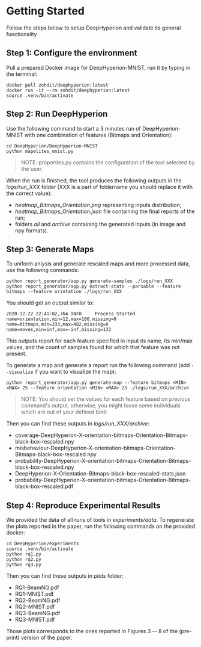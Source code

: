 # Getting Started #

Follow the steps below to setup DeepHyperion and validate its general functionality


## Step 1: Configure the environment  ##
Pull a prepared Docker image for DeepHyperion-MNIST, run it by typing in the terminal:

``` 
docker pull zohdit/deephyperion:latest
docker run -it --rm zohdit/deephyperion:latest
source .venv/bin/activate
```


## Step 2: Run DeepHyperion ##
Use the following command to start a 3 minutes run of DeepHyperion-MNIST with one combination of features (Bitmaps and Orientation):

```
cd DeepHyperion/DeepHyperion-MNIST
python mapelites_mnist.py
```
> NOTE: properties.py contains the configuration of the tool selected by the user. 

When the run is finished, the tool produces the following outputs in the _logs/run_XXX_ folder (XXX is a part of foldername you should replace it with the correct value):

* _heatmap_Bitmaps_Orientation.png_ representing inputs distribution;
* _heatmap_Bitmaps_Orientation.json_ file containing the final reports of the run;
* folders _all_ and _archive_ containing the generated inputs (in image and npy formats).



## Step 3: Generate Maps  ##
To uniform anlysis and generate rescaled maps and more processed data, use the following commands:

```
python report_generator/app.py generate-samples ./logs/run_XXX
python report_generator/app.py extract-stats --parsable --feature bitmaps --feature orintation ./logs/run_XXX
```
You should get an output similar to:
  
```
2020-12-22 22:41:02,764 INFO     Process Started
name=orientation,min=12,max=100,missing=0
name=bitmaps,min=333,max=482,missing=0
name=moves,min=inf,max=-inf,missing=132
```
This outputs report for each feature specified in input its name, its min/max values, and the count of samples found for which that feature was not present.

To generate a map and generate a report run the following command (add `--visualize` if you want to visualize the map):

```
python report_generator/app.py generate-map --feature bitmaps <MIN> <MAX> 25 --feature orientation <MIN> <MAX> 25 ./logs/run_XXX/archive
```
> NOTE: You should set the <MIN> <MAX> values for each feature based on previous command's output, otherwise, you might loose some individuals which are out of your defined bind.  

Then you can find these outputs in _logs/run_XXX/archive_:

* coverage-DeepHyperion-X-orientation-bitmaps-Orientation-Bitmaps-black-box-rescaled.npy
* misbehaviour-DeepHyperion-X-orientation-bitmaps-Orientation-Bitmaps-black-box-rescaled.npy
* probability-DeepHyperion-X-orientation-bitmaps-Orientation-Bitmaps-black-box-rescaled.npy
* DeepHyperion-X-Orientation-Bitmaps-black-box-rescaled-stats.json
* probability-DeepHyperion-X-orientation-bitmaps-Orientation-Bitmaps-black-box-rescaled.pdf


## Step 4: Reproduce Experimental Results ##

We provided the data of all runs of tools in _experiments/data_. To regenerate the plots reported in the paper, run the following commands on the provided docker:

```
cd DeepHyperion/experiments
source .venv/bin/activate
python rq1.py
python rq2.py
python rq3.py
```

Then you can find these outputs in _plots_ folder:


* RQ1-BeamNG.pdf
* RQ1-MNIST.pdf
* RQ2-BeamNG.pdf
* RQ2-MNIST.pdf
* RQ3-BeamNG.pdf
* RQ3-MNIST.pdf

Those plots corresponds to the ones reported in Figures 3 -- 8 of the (pre-print) version of the paper.


